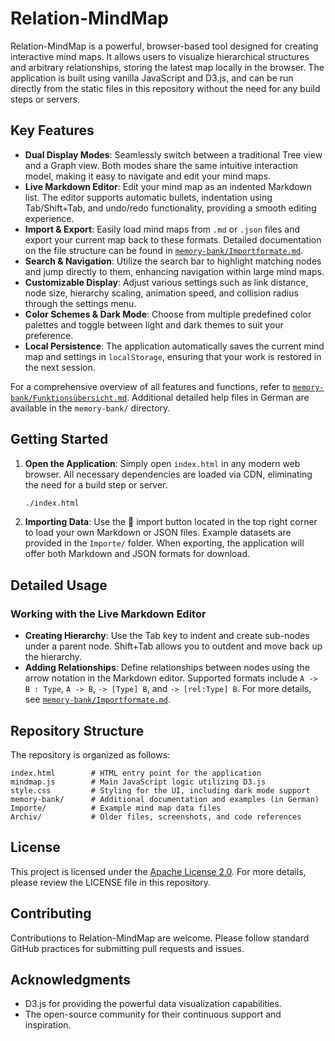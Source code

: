 # Relation-MindMap

Relation-MindMap is a powerful, browser-based tool designed for creating interactive mind maps. It allows users to visualize hierarchical structures and arbitrary relationships, storing the latest map locally in the browser. The application is built using vanilla JavaScript and D3.js, and can be run directly from the static files in this repository without the need for any build steps or servers.

## Key Features

- **Dual Display Modes**: Seamlessly switch between a traditional Tree view and a Graph view. Both modes share the same intuitive interaction model, making it easy to navigate and edit your mind maps.
- **Live Markdown Editor**: Edit your mind map as an indented Markdown list. The editor supports automatic bullets, indentation using Tab/Shift+Tab, and undo/redo functionality, providing a smooth editing experience.
- **Import & Export**: Easily load mind maps from `.md` or `.json` files and export your current map back to these formats. Detailed documentation on the file structure can be found in [`memory-bank/Importformate.md`](memory-bank/Importformate.md).
- **Search & Navigation**: Utilize the search bar to highlight matching nodes and jump directly to them, enhancing navigation within large mind maps.
- **Customizable Display**: Adjust various settings such as link distance, node size, hierarchy scaling, animation speed, and collision radius through the settings menu.
- **Color Schemes & Dark Mode**: Choose from multiple predefined color palettes and toggle between light and dark themes to suit your preference.
- **Local Persistence**: The application automatically saves the current mind map and settings in `localStorage`, ensuring that your work is restored in the next session.

For a comprehensive overview of all features and functions, refer to [`memory-bank/Funktionsübersicht.md`](memory-bank/Funktionsübersicht.md). Additional detailed help files in German are available in the `memory-bank/` directory.

## Getting Started

1. **Open the Application**: Simply open `index.html` in any modern web browser. All necessary dependencies are loaded via CDN, eliminating the need for a build step or server.
   
   ```bash
   ./index.html
   ```

2. **Importing Data**: Use the 📁 import button located in the top right corner to load your own Markdown or JSON files. Example datasets are provided in the `Importe/` folder. When exporting, the application will offer both Markdown and JSON formats for download.

## Detailed Usage

### Working with the Live Markdown Editor

- **Creating Hierarchy**: Use the Tab key to indent and create sub-nodes under a parent node. Shift+Tab allows you to outdent and move back up the hierarchy.
- **Adding Relationships**: Define relationships between nodes using the arrow notation in the Markdown editor. Supported formats include `A -> B : Type`, `A -> B`, `-> [Type] B`, and `-> [rel:Type] B`. For more details, see [`memory-bank/Importformate.md`](memory-bank/Importformate.md).

## Repository Structure

The repository is organized as follows:
```
index.html        # HTML entry point for the application
mindmap.js        # Main JavaScript logic utilizing D3.js
style.css         # Styling for the UI, including dark mode support
memory-bank/      # Additional documentation and examples (in German)
Importe/          # Example mind map data files
Archiv/           # Older files, screenshots, and code references
```

## License

This project is licensed under the [Apache License 2.0](LICENSE). For more details, please review the LICENSE file in this repository.

## Contributing

Contributions to Relation-MindMap are welcome. Please follow standard GitHub practices for submitting pull requests and issues.

## Acknowledgments

- D3.js for providing the powerful data visualization capabilities.
- The open-source community for their continuous support and inspiration.
